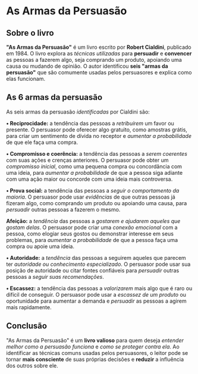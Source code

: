 # As Armas da Persuasão


## Sobre o livro

<b>"As Armas da Persuasão"</b> é um livro escrito por <b>Robert Cialdini</b>, publicado em 1984. O livro explora as <i>técnicas utilizadas</i> para <b>persuadir</b> e <b>convencer</b> as pessoas a fazerem algo, seja comprando um produto, apoiando uma causa ou mudando de opinião. O autor identificou <b>seis "armas da persuasão"</b> que são comumente usadas pelos persuasores e explica como elas funcionam.


## As 6 armas da persuasão

As seis armas da persuasão <i>identificadas</i> por Cialdini são:

<b>• Reciprocidade:</b> a tendência das pessoas a <i>retribuírem</i> um favor ou presente. O persuasor pode oferecer algo gratuito, como amostras grátis, para criar um sentimento de dívida no receptor e <i>aumentar a probabilidade</i> de que ele faça uma compra.

<b>• Compromisso e coerência:</b> a tendência das pessoas a <i>serem coerentes</i> com suas ações e crenças anteriores. O persuasor pode obter um <i>compromisso inicial</i>, como uma pequena compra ou concordância com uma ideia, para <i>aumentar a probabilidade</i> de que a pessoa siga adiante com uma ação maior ou concorde com uma ideia mais controversa.

<b>• Prova social:</b> a tendência das pessoas a <i>seguir o comportamento da maioria</i>. O persuasor pode usar <i>evidências</i> de que outras pessoas já fizeram algo, como comprando um produto ou apoiando uma causa, para <i>persuadir</i> outras pessoas a fazerem o mesmo.

<b>Afeição:</b> a <i>tendência</i> das pessoas a <i>gostarem e ajudarem aqueles que gostam delas</i>. O persuasor pode criar uma <i>conexão emocional</i> com a pessoa, como elogiar seus gostos ou demonstrar interesse em seus problemas, para <i>aumentar a probabilidade</i> de que a pessoa faça uma compra ou apoie uma ideia.

<b>• Autoridade:</b> a <i>tendência</i> das pessoas a seguirem aqueles que parecem ter <i>autoridade ou conhecimento especializado</i>. O persuasor pode usar sua posição de autoridade ou citar fontes confiáveis ​​para <i>persuadir</i> outras pessoas a <i>seguir suas recomendações</i>.

<b>• Escassez:</b> a tendência das pessoas a <i>valorizarem</i> mais algo que é raro ou difícil de conseguir. O persuasor pode usar a <i>escassez de um produto</i> ou oportunidade para aumentar a demanda e <i>persuadir</i> as pessoas a agirem mais rapidamente.



## Conclusão
"As Armas da Persuasão" é um <b>livro valioso</b> para quem deseja <i>entender melhor como a persuasão funciona</i> e <i>como se proteger contra ela</i>. Ao identificar as técnicas comuns usadas pelos persuasores, o leitor pode se tornar <b>mais consciente</b> de suas próprias decisões e <b>reduzir</b> a influência dos outros sobre ele.